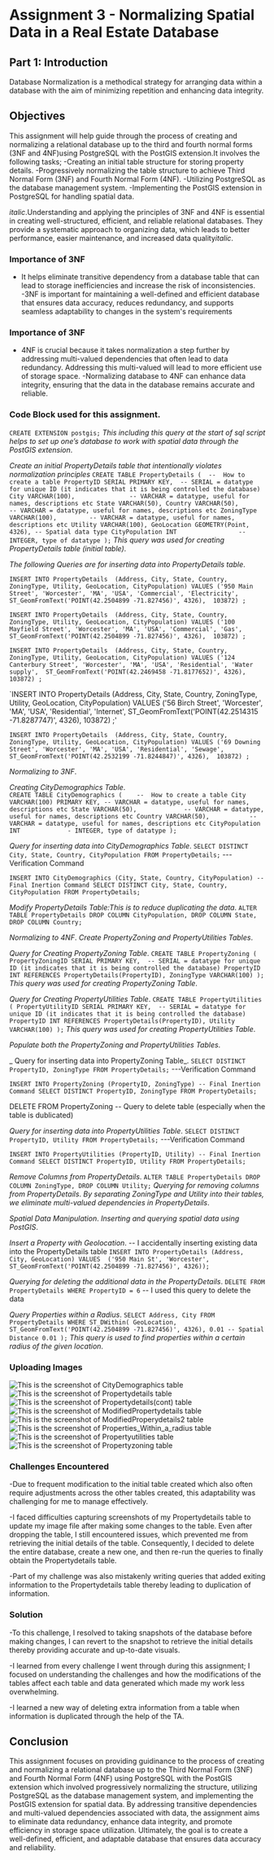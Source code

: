 # Assignment 3 - Normalizing Spatial Data in a Real Estate Database

## Part 1: Introduction
Database Normalization is a methodical strategy for arranging data within a database with the aim of minimizing repetition and enhancing data integrity.

## Objectives
This assignment will help guide through the process of creating and normalizing a relational database up to the third and fourth normal forms (3NF and 4NF)using PostgreSQL with the PostGIS extension.It involves the following tasks;
-Creating an initial table structure for storing property details.
-Progressively normalizing the table structure to achieve Third Normal Form (3NF) and Fourth Normal Form (4NF).
-Utilizing PostgreSQL as the database management system.
-Implementing the PostGIS extension in PostgreSQL for handling spatial data.

*italic*.Understanding and applying the principles of 3NF and 4NF  is essential in creating well-structured, efficient, and reliable relational databases. They provide a systematic approach to organizing data, which leads to better performance, easier maintenance, and increased data quality*italic*.

### Importance of 3NF
- It helps eliminate transitive dependency from a database table that can lead to storage inefficiencies and increase the risk of inconsistencies.
-3NF is important for maintaining a well-defined and efficient database that ensures data accuracy, reduces redundancy, and supports seamless adaptability to changes in the system's requirements

### Importance of 3NF
- 4NF is crucial because it takes normalization a step further by addressing multi-valued dependencies that often lead to data redundancy. Addressing this multi-valued will lead to more efficient use of storage space.
-Normalizing database to 4NF can enhance data integrity, ensuring that the data in the database remains accurate and reliable.

### Code Block used for this assignment.
`CREATE EXTENSION postgis;`
_This including this query at the start of sql script helps to set up one’s database to work with spatial data through the PostGIS extension_.

_Create an initial PropertyDetails table that intentionally violates normalization principles_
`CREATE TABLE PropertyDetails (  --  How to create a table
    PropertyID SERIAL PRIMARY KEY,  -- SERIAL = datatype for unique ID (it indicates that it is being controlled the database)
    City VARCHAR(100),               -- VARCHAR = datatype, useful for names, descriptions etc
    State VARCHAR(50),
    Country VARCHAR(50),             -- VARCHAR = datatype, useful for names, descriptions etc
    ZoningType VARCHAR(100),         -- VARCHAR = datatype, useful for names, descriptions etc
    Utility VARCHAR(100),
    GeoLocation GEOMETRY(Point, 4326), -- Spatial data type
    CityPopulation INT                 -- INTEGER, type of datatype
);`
_This query was used for creating PropertyDetails table (initial table)_.

_The following Queries are for inserting data into PropertyDetails table_.

`INSERT INTO PropertyDetails 
(Address, City, State, Country, ZoningType, Utility, GeoLocation, CityPopulation)
VALUES
('950 Main Street', 'Worcester', 'MA', 'USA', 'Commercial', 'Electricity', 
 ST_GeomFromText('POINT(42.2504899 -71.827456)', 4326), 
 103872)
;`

`INSERT INTO PropertyDetails 
(Address, City, State, Country, ZoningType, Utility, GeoLocation, CityPopulation)
VALUES
('100 Mayfield Street', 'Worcester', 'MA', 'USA', 'Commercial', 'Gas', 
 ST_GeomFromText('POINT(42.2504899 -71.827456)', 4326), 
 103872)
;`

`INSERT INTO PropertyDetails 
(Address, City, State, Country, ZoningType, Utility, GeoLocation, CityPopulation)
VALUES
('124 Canterbury Street', 'Worcester', 'MA', 'USA', 'Residential', 'Water supply', 
 ST_GeomFromText('POINT(42.2469458 -71.8177652)', 4326), 
 103872)
;`

`INSERT INTO PropertyDetails 
(Address, City, State, Country, ZoningType, Utility, GeoLocation, CityPopulation)
VALUES
('56 Birch Street', 'Worcester', 'MA', 'USA', 'Residential', 'Internet', 
 ST_GeomFromText('POINT(42.2514315 -71.8287747)', 4326), 
 103872)
;'

`INSERT INTO PropertyDetails 
(Address, City, State, Country, ZoningType, Utility, GeoLocation, CityPopulation)
VALUES
('69 Downing Street', 'Worcester', 'MA', 'USA', 'Residential', 'Sewage', 
 ST_GeomFromText('POINT(42.2532199 -71.8244847)', 4326), 
 103872)
;`


_Normalizing to 3NF_.

_Creating CityDemographics Table_.  
`CREATE TABLE CityDemographics (    --  How to create a table
    City VARCHAR(100) PRIMARY KEY, -- VARCHAR = datatype, useful for names, descriptions etc
    State VARCHAR(50),             -- VARCHAR = datatype, useful for names, descriptions etc
    Country VARCHAR(50),           -- VARCHAR = datatype, useful for names, descriptions etc
    CityPopulation INT             - INTEGER, type of datatype
);`

_Query for inserting data into CityDemographics Table_.
`SELECT DISTINCT City, State, Country, CityPopulation FROM PropertyDetails;` ---Verification Command

`INSERT INTO CityDemographics (City, State, Country, CityPopulation) -- Final Inertion Command
SELECT DISTINCT City, State, Country, CityPopulation FROM PropertyDetails;`

_Modify PropertyDetails Table:This is to reduce duplicating the data_.
`ALTER TABLE PropertyDetails DROP COLUMN CityPopulation, DROP COLUMN State, DROP COLUMN Country;`

_Normalizing to 4NF_.
_Create PropertyZoning and PropertyUtilities Tables_.

_Query for Creating PropertyZoning Table_.
`CREATE TABLE PropertyZoning (
    PropertyZoningID SERIAL PRIMARY KEY,  -- SERIAL = datatype for unique ID (it indicates that it is being controlled the database)
    PropertyID INT REFERENCES PropertyDetails(PropertyID),
    ZoningType VARCHAR(100)
);`
_This query was used for creating PropertyZoning Table_.

_Query for Creating PropertyUtilities Table_.
`CREATE TABLE PropertyUtilities (
    PropertyUtilityID SERIAL PRIMARY KEY,  -- SERIAL = datatype for unique ID (it indicates that it is being controlled the database)
    PropertyID INT REFERENCES PropertyDetails(PropertyID),
    Utility VARCHAR(100)
);`
_This query was used for creating PropertyUtilities Table_.


_Populate both the PropertyZoning and PropertyUtilities Tables_.

_ Query for inserting data into PropertyZoning Table_.
`SELECT DISTINCT PropertyID, ZoningType FROM PropertyDetails;` ---Verification Command


`INSERT INTO PropertyZoning (PropertyID, ZoningType) -- Final Inertion Command
SELECT DISTINCT PropertyID, ZoningType FROM PropertyDetails;`

DELETE FROM PropertyZoning -- Query to delete table (especially when the table is dublicated)

_Query for inserting data into PropertyUtilities Table_.
`SELECT DISTINCT PropertyID, Utility FROM PropertyDetails;` ---Verification Command

`INSERT INTO PropertyUtilities (PropertyID, Utility) -- Final Inertion Command
SELECT DISTINCT PropertyID, Utility FROM PropertyDetails;`

_Remove Columns from PropertyDetails_.
`ALTER TABLE PropertyDetails DROP COLUMN ZoningType, DROP COLUMN Utility;`
_Querying for removing columns from PropertyDetails_.
_By separating ZoningType and Utility into their tables, we eliminate multi-valued dependencies in PropertyDetails_.

_Spatial Data Manipulation_.
_Inserting and querying spatial data using PostGIS_.

_Insert a Property with Geolocation_. -- I accidentally inserting existing data into the PropertyDetails table
`INSERT INTO PropertyDetails (Address, City, GeoLocation) VALUES 
('950 Main St', 'Worcester', ST_GeomFromText('POINT(42.2504899 -71.827456)', 4326));`

_Querying for deleting the additional data in the PropertyDetails_.
`DELETE FROM PropertyDetails WHERE PropertyID = 6` -- I used this query to delete the data

_Query Properties within a Radius_.
`SELECT Address, City
FROM PropertyDetails
WHERE ST_DWithin(
    GeoLocation,
    ST_GeomFromText('POINT(42.2504899 -71.827456)', 4326),
    0.01 -- Spatial Distance 0.01
);`
_This query is used to find properties within a certain radius of the given location_.

### Uploading Images
![This is the screenshot of CityDemographics table](Images/Citydemographics_table.PNG)
![This is the screenshot of Propertydetails table](Images/Propertydetails_table.PNG)
![This is the screenshot of Propertydetails(cont) table](Images/Propertydetails_table(cont).PNG)
![This is the screenshot of ModifiedPropertydetails table](Images/ModifiedPropertydetails_table.PNG)
![This is the screenshot of ModifiedProperydetails2 table](Images/ModifiedProperydetails2_table.PNG)
![This is the screenshot of Properties_Within_a_radius table](Images/Properties_Within_a_radius_table.PNG)
![This is the screenshot of Propertyutilities table](Images/Propertyutilities_table.PNG)
![This is the screenshot of Propertyzoning table](Images/Propertyzoning_table.PNG)
### Challenges Encountered
-Due to frequent modification to the initial table created which also often require adjustments across the other tables created, this adaptability was challenging for me to manage effectively. 

-I faced difficulties capturing screenshots of my Propertydetails table to update my image file after making some changes to the table. Even after dropping the table, I still encountered issues, which prevented me from retrieving the initial details of the table. Consequently, I decided to delete the entire database, create a new one, and then re-run the queries to finally obtain the Propertydetails table.

-Part of my challenge was also mistakenly writing queries that added exiting information to the Propertydetails table thereby leading to duplication of information.


### Solution
-To this challenge, I resolved to taking snapshots of the database before making changes, I can revert to the snapshot to retrieve the initial details thereby providing accurate and up-to-date visuals.

-I learned from every challenge I went through during this assignment; I focused on understanding the challenges and how the modifications of the tables affect each table and data generated which made my work less overwhelming.

-I learned a new way of deleting extra information from a table when information is duplicated through the help of the TA.

## Conclusion
This assignment focuses on providing guidinance to the process of creating and normalizing a relational database up to the Third Normal Form (3NF) and Fourth Normal Form (4NF) using PostgreSQL with the PostGIS extension which involved progressively normalizing the structure, utilizing PostgreSQL as the database management system, and implementing the PostGIS extension for spatial data. By addressing transitive dependencies and multi-valued dependencies associated with data, the assignment aims to eliminate data redundancy, enhance data integrity, and promote efficiency in storage space utilization. Ultimately, the goal is to create a well-defined, efficient, and adaptable database that ensures data accuracy and reliability.





